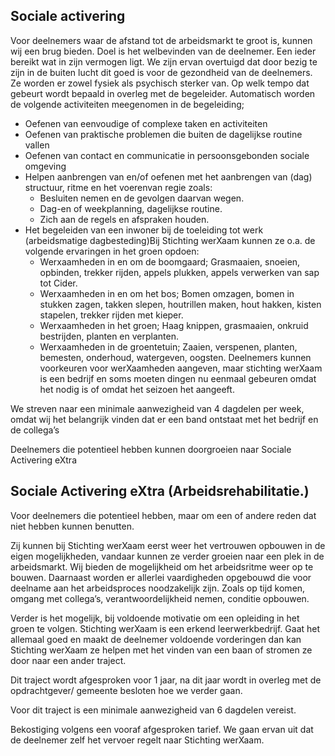 ## Sociale activering
Voor deelnemers waar de afstand tot de arbeidsmarkt te groot is, kunnen wij een brug bieden.  Doel is het welbevinden van de deelnemer. Een ieder bereikt wat in zijn vermogen ligt. We zijn ervan overtuigd dat door bezig te zijn in de buiten lucht dit goed is voor de gezondheid van de deelnemers. Ze worden er zowel fysiek als psychisch sterker van.  Op welk tempo dat gebeurt wordt bepaald in overleg met de begeleider. Automatisch worden de volgende activiteiten meegenomen in de begeleiding;
- Oefenen van eenvoudige of complexe taken en activiteiten
- Oefenen van praktische problemen die buiten de dagelijkse routine vallen
- Oefenen van contact en communicatie in persoonsgebonden sociale omgeving 
- Helpen aanbrengen van en/of oefenen met het aanbrengen van (dag) structuur, ritme en het voerenvan regie zoals:
    - Besluiten nemen en de gevolgen daarvan wegen.
    - Dag-en of weekplanning, dagelijkse routine.
    - Zich aan de regels en afspraken houden.
- Het begeleiden van een inwoner bij de toeleiding tot werk (arbeidsmatige dagbesteding)Bij Stichting werXaam kunnen ze o.a. de volgende ervaringen in het groen opdoen:
    - Werxaamheden in en om de boomgaard; Grasmaaien, snoeien, opbinden, trekker rijden, appels plukken, appels verwerken van sap tot Cider.
    - Werxaamheden in en om het bos;  Bomen omzagen, bomen in stukken zagen, takken slepen, houtrillen maken, hout hakken, kisten stapelen, trekker rijden met kieper.
    - Werxaamheden in het groen; Haag knippen, grasmaaien, onkruid bestrijden, planten en verplanten.
    - Werxaamheden in de groentetuin; Zaaien, verspenen, planten, bemesten,  onderhoud, watergeven, oogsten.
Deelnemers kunnen voorkeuren voor werXaamheden aangeven, maar stichting werXaam is een bedrijf en soms moeten dingen nu eenmaal gebeuren omdat het nodig is of omdat het seizoen het aangeeft.

We streven naar een minimale aanwezigheid van 4 dagdelen per week, omdat wij het belangrijk vinden dat er een band ontstaat met het bedrijf en de collega’s

Deelnemers die potentieel hebben kunnen doorgroeien naar Sociale Activering eXtra

## Sociale Activering eXtra (Arbeidsrehabilitatie.)
Voor deelnemers die potentieel hebben, maar om een of andere reden dat niet hebben kunnen benutten. 

​Zij kunnen bij Stichting werXaam eerst weer het vertrouwen opbouwen in de eigen mogelijkheden, vandaar kunnen ze verder groeien naar een plek in de arbeidsmarkt. Wij bieden de mogelijkheid om het arbeidsritme weer op te bouwen. Daarnaast worden er allerlei vaardigheden opgebouwd die voor deelname aan het arbeidsproces noodzakelijk zijn. Zoals op tijd komen, omgang met collega’s, verantwoordelijkheid nemen, conditie opbouwen. 

Verder is het mogelijk, bij voldoende motivatie om een opleiding in het groen te volgen. Stichting werXaam is een erkend leerwerkbedrijf. Gaat het allemaal goed en maakt de deelnemer voldoende vorderingen dan kan Stichting werXaam ze helpen met het vinden van een baan of stromen ze door naar een ander traject.

Dit traject wordt afgesproken voor 1 jaar, na dit jaar wordt in overleg met de opdrachtgever/ gemeente besloten hoe we verder gaan.

Voor dit traject is een minimale aanwezigheid van 6 dagdelen vereist.

Bekostiging volgens een vooraf afgesproken tarief. We gaan ervan uit dat de deelnemer zelf het vervoer regelt naar Stichting werXaam.